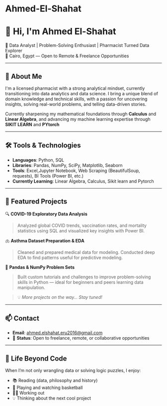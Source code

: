 # Ahmed-El-Shahat

# 👋 Hi, I'm Ahmed El-Shahat

🎯 Data Analyst | Problem-Solving Enthusiast | Pharmacist Turned Data Explorer  
📍 Cairo, Egypt — Open to Remote & Freelance Opportunities

-----

## 🚀 About Me

I'm a licensed pharmacist with a strong analytical mindset, currently transitioning into data analytics and data science. I bring a unique blend of domain knowledge and technical skills, with a passion for uncovering insights, solving real-world problems, and telling data-driven stories.

Currently sharpening my mathematical foundations through **Calculus** and **Linear Algebra**, and advancing my machine learning expertise through **SIKIT LEARN** and **PYtorch**

-----

## 🛠️ Tools & Technologies

- **Languages**: Python, SQL
- **Libraries**: Pandas, NumPy, SciPy, Matplotlib, Seaborn
- **Tools**: Excel,Jupyter Notebook, Web Scraping (BeautifulSoup, requests), BI Tools (Power BI, etc.)
- **Currently Learning**: Linear Algebra, Calculus, Sikit learn and Pytorch

-----

## 📁 Featured Projects

🔍 **COVID-19 Exploratory Data Analysis**  
> Analyzed global COVID trends, vaccination rates, and mortality statistics using SQL and visualized key insights with Power BI.

🫁 **Asthma Dataset Preparation & EDA**  
> Cleaned and prepared medical data for modeling. Conducted deep EDA to find patterns useful for predictive modeling.

🐍 **Pandas & NumPy Problem Sets**  
> Built custom tutorials and challenges to improve problem-solving skills in Python — ideal for beginners and peers learning data manipulation.

> 💡 *More projects on the way… Stay tuned!*

-----

## 📫 Contact

- **Email**: ahmed.elshahat.eru2016@gmail.com
- 💼 **Status**: Open to freelance, remote, or collaborative opportunities

-----

## 🧠 Life Beyond Code

When I’m not only wrangling data or solving logic puzzles, I enjoy:
- 📚 Reading (data, philosophy and history)
- 🏀 Playing and watching basketball
- 🏋️‍♂️ Working out
- 💡 Thinking about the next cool project

